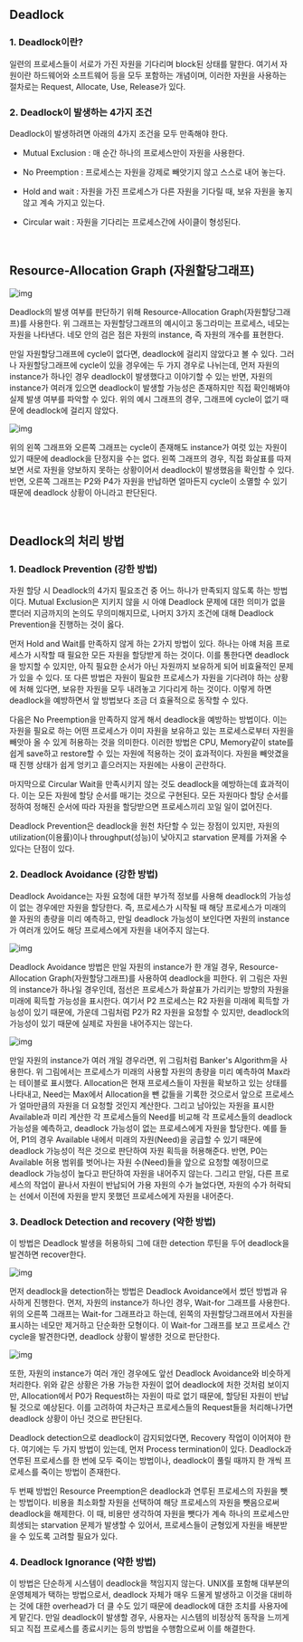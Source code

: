 ## Deadlock

### 1. Deadlock이란?

 일련의 프로세스들이 서로가 가진 자원을 기다리며 block된 상태를 말한다. 여기서 자원이란 하드웨어와 소프트웨어 등을 모두 포함하는 개념이며, 이러한 자원을 사용하는 절차로는 Request, Allocate, Use, Release가 있다.

### 2. Deadlock이 발생하는 4가지 조건

Deadlock이 발생하려면 아래의 4가지 조건을 모두 만족해야 한다. 

* Mutual Exclusion : 매 순간 하나의 프로세스만이 자원을 사용한다.

* No Preemption : 프로세스는 자원을 강제로 빼앗기지 않고 스스로 내어 놓는다.

* Hold and wait : 자원을 가진 프로세스가 다른 자원을 기다릴 때, 보유 자원을 놓지 않고 계속 가지고 있는다.

* Circular wait : 자원을 기다리는 프로세스간에 사이클이 형성된다.

​    

## Resource-Allocation Graph (자원할당그래프)

![img](../images/os_img/RA_graph.png)

Deadlock의 발생 여부를 판단하기 위해 Resource-Allocation Graph(자원할당그래프)를 사용한다. 위 그래프는 자원할당그래프의 예시이고 동그라미는 프로세스, 네모는 자원을 나타낸다. 네모 안의 검은 점은 자원의 instance, 즉 자원의 개수를 표현한다.

만일 자원할당그래프에 cycle이 없다면, deadlock에 걸리지 않았다고 볼 수 있다. 그러나 자원할당그래프에 cycle이 있을 경우에는 두 가지 경우로 나뉘는데, 먼저 자원의 instance가 하나인 경우 deadlock이 발생했다고 이야기할 수 있는 반면, 자원의 instance가 여러개 있으면 deadlock이 발생할 가능성은 존재하지만 직접 확인해봐야 실제 발생 여부를 파악할 수 있다. 위의 예시 그래프의 경우, 그래프에 cycle이 없기 때문에 deadlock에 걸리지 않았다.

![img](../images/os_img/RA-graph2.png)

위의 왼쪽 그래프와 오른쪽 그래프는 cycle이 존재해도 instance가 여럿 있는 자원이 있기 때문에 deadlock을 단정지을 수는 없다. 왼쪽 그래프의 경우, 직접 화살표를 따져보면 서로 자원을 양보하지 못하는 상황이어서 deadlock이 발생했음을 확인할 수 있다. 반면, 오른쪽 그래프는 P2와 P4가 자원을 반납하면 얼마든지 cycle이 소멸할 수 있기 때문에 deadlock 상황이 아니라고 판단된다.

​    

## Deadlock의 처리 방법

### 1. Deadlock Prevention (강한 방법)

자원 할당 시 Deadlock의 4가지 필요조건 중 어느 하나가 만족되지 않도록 하는 방법이다. Mutual Exclusion은 지키지 않을 시 아얘 Deadlock 문제에 대한 의미가 없을 뿐더러 지금까지의 논의도 무의미해지므로, 나머지 3가지 조건에 대해 Deadlock Prevention을 진행하는 것이 옳다.

먼저 Hold and Wait를 만족하지 않게 하는 2가지 방법이 있다. 하나는 아얘 처음 프로세스가 시작할 때 필요한 모든 자원을 할당받게 하는 것이다. 이를 통한다면 deadlock을 방지할 수 있지만, 아직 필요한 순서가 아닌 자원까지 보유하게 되어 비효율적인 문제가 있을 수 있다. 또 다른 방법은 자원이 필요한 프로세스가 자원을 기다려야 하는 상황에 처해 있다면, 보유한 자원을 모두 내려놓고 기다리게 하는 것이다. 이렇게 하면 deadlock을 예방하면서 앞 방법보다 조금 더 효율적으로 동작할 수 있다.

다음은 No Preemption을 만족하지 않게 해서 deadlock을 예방하는 방법이다. 이는 자원을 필요로 하는 어떤 프로세스가 이미 자원을 보유하고 있는 프로세스로부터 자원을 빼앗아 올 수 있게 허용하는 것을 의미한다. 이러한 방법은 CPU, Memory같이 state를 쉽게 save하고 restore할 수 있는 자원에 적용하는 것이 효과적이다. 자원을 빼앗겼을 때 진행 상태가 쉽게 엉키고 흩으러지는 자원에는 사용이 곤란하다.

마지막으로 Circular Wait을 만족시키지 않는 것도 deadlock을 예방하는데 효과적이다. 이는 모든 자원에 할당 순서를 매기는 것으로 구현된다. 모든 자원마다 할당 순서를 정하여 정해진 순서에 따라 자원을 할당받으면 프로세스끼리 꼬일 일이 없어진다. 

Deadlock Prevention은 deadlock을 원천 차단할 수 있는 장점이 있지만, 자원의 utilization(이용률)이나 throughput(성능)이 낮아지고 starvation 문제를 가져올 수 있다는 단점이 있다.

### 2. Deadlock Avoidance (강한 방법)

Deadlock Avoidance는 자원 요청에 대한 부가적 정보를 사용해 deadlock의 가능성이 없는 경우에만 자원을 할당한다. 즉, 프로세스가 시작될 때 해당 프로세스가 미래의 쓸 자원의 총량을 미리 예측하고, 만일 deadlock 가능성이 보인다면 자원의 instance가 여러개 있어도 해당 프로세스에게 자원을 내어주지 않는다. 

![img](../images/os_img/deadlock_avoidance.png)

Deadlock Avoidance 방법은 만일 자원의 instance가 한 개일 경우, Resource-Allocation Graph(자원할당그래프)를 사용하여 deadlock을 피한다. 위 그림은 자원의 instance가 하나일 경우인데, 점선은 프로세스가 화살표가 가리키는 방향의 자원을 미래에 획득할 가능성을 표시한다. 여기서 P2 프로세스는 R2 자원을 미래에 획득할 가능성이 있기 때문에, 가운데 그림처럼 P2가 R2 자원을 요청할 수 있지만, deadlock의 가능성이 있기 때문에 실제로 자원을 내어주지는 않는다.

![img](../images/os_img/deadlock_avoidance2.png)

만일 자원의 instance가 여러 개일 경우라면, 위 그림처럼 Banker's Algorithm을 사용한다. 위 그림에서는 프로세스가 미래의 사용할 자원의 총량을 미리 예측하여 Max라는 테이블로 표시했다. Allocation은 현재 프로세스들이 자원을 확보하고 있는 상태를 나타내고, Need는 Max에서 Allocation을 뺀 값들을 기록한 것으로서 앞으로 프로세스가 얼마만큼의 자원을 더 요청할 것인지 계산한다. 그리고 남아있는 자원을 표시한 Available과 미리 계산한 각 프로세스들의 Need를 비교해 각 프로세스들의 deadlock 가능성을 예측하고, deadlock 가능성이 없는 프로세스에게 자원을 할당한다. 예를 들어, P1의 경우 Available 내에서 미래의 자원(Need)을 공급할 수 있기 때문에 deadlock 가능성이 적은 것으로 판단하여 자원 획득을 허용해준다. 반면, P0는 Available 허용 범위를 벗어나는 자원 수(Need)들을 앞으로 요청할 예정이므로 deadlock 가능성이 높다고 판단하여 자원을 내어주지 않는다. 그리고 만일, 다른 프로세스의 작업이 끝나서 자원이 반납되어 가용 자원의 수가 늘었다면, 자원의 수가 허락되는 선에서 이전에 자원을 받지 못했던 프로세스에게 자원을 내어준다.

### 3. Deadlock Detection and recovery (약한 방법)

이 방법은 Deadlock 발생을 허용하되 그에 대한 detection 루틴을 두어 deadlock을 발견하면 recover한다.

![img](../images/os_img/deadlock_detection_recovery.png)

먼저 deadlock을 detection하는 방법은 Deadlock Avoidance에서 썼던 방법과 유사하게 진행한다. 먼저, 자원의 instance가 하나인 경우, Wait-for 그래프를 사용한다. 위의 오른쪽 그래프는 Wait-for 그래프라고 하는데, 왼쪽의 자원할당그래프에서 자원을 표시하는 네모만 제거하고 단순화한 모형이다. 이 Wait-for 그래프를 보고 프로세스 간 cycle을 발견한다면, deadlock 상황이 발생한 것으로 판단한다.

![img](../images/os_img/deadlock_detection_recovery2.png)

또한, 자원의 instance가 여러 개인 경우에도 앞선 Deadlock Avoidance와 비슷하게 처리한다. 위와 같은 상황은 가용 가능한 자원이 없어 deadlock에 처한 것처럼 보이지만, Allocation에서 P0가 Request하는 자원이 따로 없기 때문에, 할당된 자원이 반납될 것으로 예상된다. 이를 고려하여 차근차근 프로세스들의 Request들을 처리해나가면 deadlock 상황이 아닌 것으로 판단된다.

Deadlock detection으로 deadlock이 감지되었다면, Recovery 작업이 이어져야 한다. 여기에는 두 가지 방법이 있는데, 먼저 Process termination이 있다. Deadlock과 연루된 프로세스를 한 번에 모두 죽이는 방법이나, deadlock이 풀릴 때까지 한 개씩 프로세스를 죽이는 방법이 존재한다.

두 번째 방법인 Resource Preemption은 deadlock과 연루된 프로세스의 자원을 뺏는 방법이다. 비용을 최소화할 자원을 선택하여 해당 프로세스의 자원을 뺏음으로써 deadlock을 해제한다. 이 때, 비용만 생각하여 자원을 뺏다가 계속 하나의 프로세스만 희생되는 starvation 문제가 발생할 수 있어서, 프로세스들이 균형있게 자원을 배분받을 수 있도록 고려할 필요가 있다. 

### 4. Deadlock Ignorance (약한 방법)

이 방법은 단순하게 시스템이 deadlock을 책임지지 않는다. UNIX를 포함해 대부분의 운영체제가 택하는 방법으로서, deadlock 자체가 매우 드물게 발생하고 이것을 대비하는 것에 대한 overhead가 더 클 수도 있기 때문에 deadlock에 대한 조치를 사용자에게 맡긴다. 만일 deadlock이 발생할 경우, 사용자는 시스템의 비정상적 동작을 느끼게 되고 직접 프로세스를 종료시키는 등의 방법을 수행함으로써 이를 해결한다.